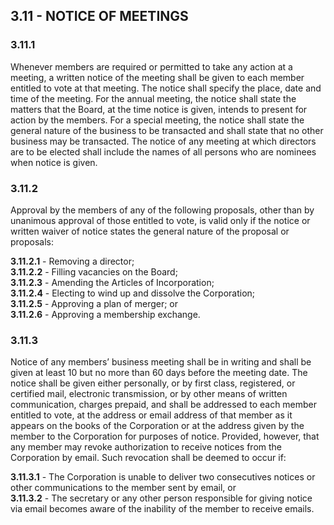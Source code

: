 ## **3.11 - NOTICE OF MEETINGS**

### **3.11.1**

Whenever members are required or permitted to take any action at a meeting, a written notice of the meeting shall be given to each member entitled to vote at that meeting. The notice shall specify the place, date and time of the meeting. For the annual meeting, the notice shall state the matters that the Board, at the time notice is given, intends to present for action by the members. For a special meeting, the notice shall state the general nature of the business to be transacted and shall state that no other business may be transacted. The notice of any meeting at which directors are to be elected shall include the names of all persons who are nominees when notice is given.

### **3.11.2**

Approval by the members of any of the following proposals, other than by unanimous approval of those entitled to vote, is valid only if the notice or written waiver of notice states the general nature of the proposal or proposals:

   **3.11.2.1** - Removing a director;  
   **3.11.2.2** - Filling vacancies on the Board;  
   **3.11.2.3** - Amending the Articles of Incorporation;  
   **3.11.2.4** - Electing to wind up and dissolve the Corporation;  
   **3.11.2.5** - Approving a plan of merger; or  
   **3.11.2.6** - Approving a membership exchange.

### **3.11.3**

Notice of any members’ business meeting shall be in writing and shall be given at least 10 but no more than 60 days before the meeting date. The notice shall be given either personally, or by first class, registered, or certified mail, electronic transmission, or by other means of written communication, charges prepaid, and shall be addressed to each member entitled to vote, at the address or email address of that member as it appears on the books of the Corporation or at the address given by the member to the Corporation for purposes of notice. Provided, however, that any member may revoke authorization to receive notices from the Corporation by email. Such revocation shall be deemed to occur if:

   **3.11.3.1** - The Corporation is unable to deliver two consecutives notices or other communications to the member sent by email, or  
   **3.11.3.2** - The secretary or any other person responsible for giving notice via email becomes aware of the inability of the member to receive emails.
